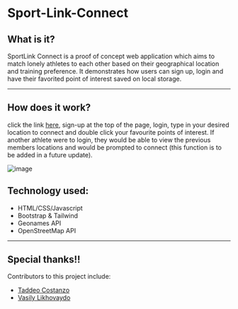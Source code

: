 # Sport-Link-Connect

## What is it?

SportLink Connect is a proof of concept web application which aims to match lonely athletes to each other based on their geographical location and training preference. It demonstrates how users can sign up, login and have their favorited point of interest saved on local storage. 

---
## How does it work?

click the link [here](https://tegrty.github.io/Sport-Link-Connect/), sign-up at the top of the page, login, type in your desired location to connect and double click your favourite points of interest. If another athlete were to login, they would be able to view the previous members locations and would be prompted to connect (this function is to be added in a future update).

![image](/assets/img/Readme-gif.gif)

## Technology used:

* HTML/CSS/Javascript
* Bootstrap & Tailwind
* Geonames API
* OpenStreetMap API

---
## Special thanks!!

Contributors to this project include:

* [Taddeo Costanzo](https://github.com/tadcos29)
* [Vasily Likhovaydo](https://github.com/vasilyl1)

